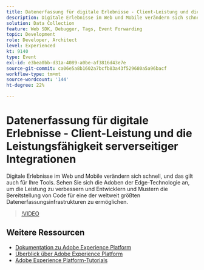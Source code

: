 ```yaml
---
title: Datenerfassung für digitale Erlebnisse - Client-Leistung und die Leistungsfähigkeit serverseitiger Integrationen
description: Digitale Erlebnisse im Web und Mobile verändern sich schnell, und das gilt auch für Ihre Tools. Sehen Sie sich die Adoben der Edge-Technologie an, um die Leistung zu verbessern und Entwicklern und Mustern die Bereitstellung von Code für eine der weltweit größten Datenerfassungsinfrastrukturen zu ermöglichen.
solution: Data Collection
feature: Web SDK, Debugger, Tags, Event Forwarding
topic: Development
role: Developer, Architect
level: Experienced
kt: 9140
type: Event
exl-id: e3bea0bb-d31a-4089-a0be-af3816d43e7e
source-git-commit: ca06e5a8b1602a7bcfb83a43f529680a5a96bacf
workflow-type: tm+mt
source-wordcount: '144'
ht-degree: 22%

---
```


# Datenerfassung für digitale Erlebnisse - Client-Leistung und die Leistungsfähigkeit serverseitiger Integrationen

Digitale Erlebnisse im Web und Mobile verändern sich schnell, und das gilt auch für Ihre Tools. Sehen Sie sich die Adoben der Edge-Technologie an, um die Leistung zu verbessern und Entwicklern und Mustern die Bereitstellung von Code für eine der weltweit größten Datenerfassungsinfrastrukturen zu ermöglichen.

>[!VIDEO](https://video.tv.adobe.com/v/337584/?quality=12&learn=on&hidetitle=true)

## Weitere Ressourcen

- [Dokumentation zu Adobe Experience Platform](https://experienceleague.adobe.com/docs/experience-platform.html?lang=de)
- [Überblick über Adobe Experience Platform](https://experienceleague.adobe.com/docs/experience-platform/landing/home.html?lang=de)
- [Adobe Experience Platform-Tutorials](https://experienceleague.adobe.com/docs/platform-learn/tutorials/overview.html?lang=de)
